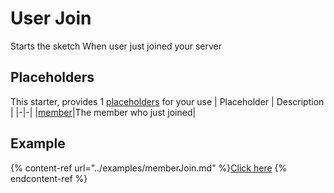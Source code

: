 # User Join
Starts the sketch When user just joined your server

## Placeholders
This starter, provides 1 [placeholders](../tutorials/placeholder.md) for your use
| Placeholder      | Description |
|-|-|
|[member](../placeholders/user.md)|The member who just joined|

## Example
{% content-ref url="../examples/memberJoin.md" %}[Click here](../examples/"memberJoin.md")
{% endcontent-ref %}
